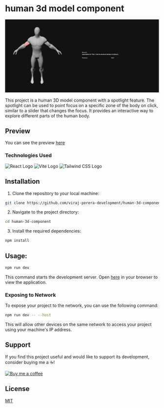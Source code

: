 # human 3d model component

![Example Image](./screenshot.png)

This project is a human 3D model component with a spotlight feature. The spotlight can be used to point focus on a specific zone of the body on click, similar to a slider that changes the focus. It provides an interactive way to explore different parts of the human body.

## Preview
You can see the preview [here](https://human-3d-component.vercel.app/)

### Technologies Used

![React Logo](https://img.icons8.com/color/48/000000/react-native.png) ![Vite Logo](https://vitejs.dev/logo.svg) ![Tailwind CSS Logo](https://img.icons8.com/color/48/000000/tailwind-css.png)


## Installation

1. Clone the repository to your local machine:
```bash
git clone https://github.com/viraj-perera-development/human-3d-component.git
```

2. Navigate to the project directory:
```bash
cd human-3d-component
```

3. Install the required dependencies:
```bash
npm install
```

## Usage:

```bash
npm run dev
```
This command starts the development server. Open [here](http://localhost:5173) in your browser to view the application.


### Exposing to Network

To expose your project to the network, you can use the following command:

```bash 
npm run dev -- --host
```

This will allow other devices on the same network to access your project using your machine's IP address.


## Support

If you find this project useful and would like to support its development, consider buying me a ☕!

[![Buy me a coffee](https://img.shields.io/badge/Buy%20me%20a%20coffee-donate-orange.svg)](https://www.buymeacoffee.com/virajperera
)


## License

[MIT](https://github.com/viraj-perera-development/human-3d-component/blob/main/LICENSE)